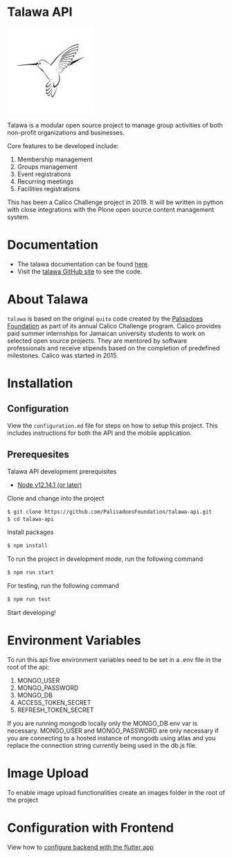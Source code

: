 # Talawa API

[![N|Solid](images/talawa-rtd.png)](https://github.com/PalisadoesFoundation/talawa)

Talawa is a modular open source project to manage group activities of both non-profit organizations and businesses.

Core features to be developed include:

 1. Membership management
 2. Groups management
 3. Event registrations
 4. Recurring meetings
 5. Facilities registrations

This has been a Calico Challenge project in 2019. It will be written in python with close integrations with the Plone open source content management system.

# Documentation
 - The talawa documentation can be found [here][readthedocs].
 - Visit the [talawa GitHub site][repo] to see the code.

# About Talawa
 
 ``talawa`` is based on the original ``quito`` code created by the [Palisadoes Foundation][pfd] as part of its annual Calico Challenge program. Calico provides paid summer internships for  Jamaican university students to work on selected open source projects. They are mentored by software professionals and receive stipends based on the completion of predefined milestones. Calico was started in 2015.
 
# Installation


## Configuration
View the ``configuration.md`` file for steps on how to setup this project. This includes instructions for both the API and the mobile application.

## Prerequesites
Talawa API development prerequisites
- [Node v12.14.1 (or later)][node]

Clone and change into the project
```sh
$ git clone https://github.com/PalisadoesFoundation/talawa-api.git
$ cd talawa-api
```

Install packages
```sh
$ npm install
```
To run the project in development mode, run the following command
```sh
$ npm run start
```
For testing, run the following command
```sh
$ npm run test
```
Start developing!

 
[readthedocs]: <https://talawa.readthedocs.io/>
[repo]: <https://github.com/PalisadoesFoundation/talawa>
[pfd]: <http://www.palisadoes.org>
[node]: <https://nodejs.org/en/>
[yarn]: <https://yarnpkg.com/>


# Environment Variables

To run this api five environment variables need to be set in a .env file in the root of the api:  

1. MONGO_USER  
2. MONGO_PASSWORD  
3. MONGO_DB  
4. ACCESS_TOKEN_SECRET  
5. REFRESH_TOKEN_SECRET  

If you are running mongodb locally only the MONGO_DB env var is necessary. MONGO_USER and MONGO_PASSWORD are only necessary if you are connecting to a hosted instance of mongodb using atlas and you replace the connection string currently being used in the db.js file.

# Image Upload

To enable image upload functionalities create an images folder in the root of the project

# Configuration with Frontend

View how to [configure backend with the flutter app](https://github.com/PalisadoesFoundation/talawa-api/blob/master/configuration.md)
